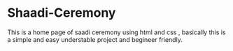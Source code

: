 # Shaadi-Ceremony
This is a home page of saadi ceremony using html and css , basically this is a simple and easy understable project and begineer friendly.
